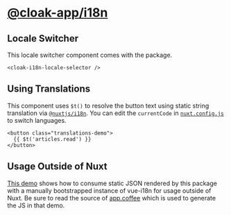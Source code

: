 # [@cloak-app/i18n](https://github.com/BKWLD/cloak-i18n)

## Locale Switcher

This locale switcher component comes with the package.

<cloak-i18n-locale-selector>
</cloak-i18n-locale-selector>


```vue
<cloak-i18n-locale-selector />
```

## Using Translations

This component uses `$t()` to resolve the button text using static string translation via [`@nuxtjs/i18n`](https://i18n.nuxtjs.org).  You can edit the `currentCode` in [`nuxt.config.js`](https://github.com/BKWLD/cloak-i18n/blob/master/demo/nuxt.config.js) to switch languages.

<translations-demo></translations-demo>

```vue
<button class="translations-demo">
  {{ $t('articles.read') }}
</button>
```

## Usage Outside of Nuxt

[This demo](./external.html) shows how to consume static JSON rendered by this package with a manually bootstrapped instance of vue-i18n for usage outside of Nuxt.  Be sure to read the source of [app.coffee](https://github.com/BKWLD/cloak-i18n/blob/master/demo/external/app.coffee) which is used to generate the JS in that demo.
